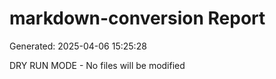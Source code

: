 # markdown-conversion Report
Generated: 2025-04-06 15:25:28

DRY RUN MODE - No files will be modified
